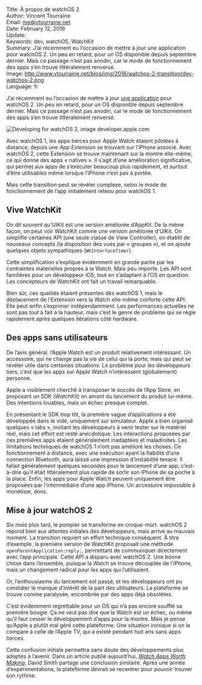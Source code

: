 Title:    À propos de watchOS 2  
Author:   Vincent Tourraine  
Email:    me@vtourraine.net  
Date:     February 12, 2016  
Update:   
Keywords: dev, watchOS, WatchKit  
Summary:  J’ai récemment eu l’occasion de mettre à jour une application pour watchOS 2. Un peu en retard, pour un OS disponible depuis septembre dernier. Mais ce passage n’est pas anodin, car le mode de fonctionnement des apps s’en trouve littéralement renversé.  
Image:    http://www.vtourraine.net/blog/img/2016/watchos-2-transition/dev-watchos-2.png  
Language: fr  


J’ai récemment eu l’occasion de mettre à jour [une application][labtimer] pour watchOS 2. Un peu en retard, pour un OS disponible depuis septembre dernier. Mais ce passage n’est pas anodin, car le mode de fonctionnement des apps s’en trouve littéralement renversé.

![_Developing for watchOS 2_, image [developer.apple.com](https://developer.apple.com/watchos/)](http://www.vtourraine.net/blog/img/2016/watchos-2-transition/dev-watchos-2.png)

Avec watchOS 1, les apps tierces pour Apple Watch étaient pilotées à distance, depuis une _App Extension_ se trouvant sur l’iPhone associé. Avec watchOS 2, cette Extension se trouve maintenant sur la montre elle-même, ce qui donne des apps « natives ». Il s’agit d’une amélioration significative, qui permet aux apps de s’exécuter beaucoup plus rapidement, et surtout d’être utilisables même lorsque l’iPhone n’est pas à portée. 

Mais cette transition peut se révéler complexe, selon le mode de fonctionnement de l’app initialement retenu pour watchOS 1.


## Vive WatchKit

On dit souvent qu’UIKit est une version améliorée d’AppKit. De la même façon, on peut voir WatchKit comme une version améliorée d’UIKit. On simplifie certaines API (une seule classe de View Controller), on établit de nouveaux concepts (la disposition des vues par « groupes »), et on ajoute quelques objets sympathiques (`WKInterfaceTimer`). 

Cette simplification s’explique évidemment en grande partie par les contraintes matérielles propres à la Watch. Mais peu importe. Les API sont familières pour un développeur iOS, tout en s’adaptant à l’OS en question. Les concepteurs de WatchKit ont fait un travail remarquable.

Bien sûr, ces qualités étaient présentes dès watchOS 1, mais le déplacement de l’Extension vers la Watch elle-même conforte cette API. Elle peut enfin s’exprimer indépendamment. Les performances actuelles ne sont pas tout à fait à la hauteur, mais c’est le genre de problème qui se règle rapidement après quelques itérations côté hardware.


## Des apps sans utilisateurs

De l’avis général, l’Apple Watch est un produit relativement intéressant. Un accessoire, qui ne change pas la vie de celui qui la porte, mais qui peut se révéler utile dans certaines situations. Le problème pour les développeurs tiers, c’est que les apps sur Apple Watch n’intéressent (globalement) personne.

Apple a visiblement cherché à transposer le succès de l’App Store, en proposant un SDK (_WatchKit_) en amont du lancement du produit lui-même. Des intentions louables, mais un échec presque complet.

En présentant le SDK trop tôt, la première vague d’applications a été développée dans le vide, uniquement sur simulateur. Apple a bien organisé quelques « labs », invitant les développeurs à venir tester sur le matériel réel, mais cet effort est resté anecdotique. Les interactions proposées par ces premières apps étaient généralement inadaptées et maladroites. Les limitations techniques de watchOS 1 n’ont pas amélioré les choses. Ce fonctionnement à distance, avec une exécution ayant la fiabilité d’une connection Bluetooth, aura laissé une impression d’instabilité tenace. Il fallait généralement quelques secondes pour le lancement d’une app, c’est-à-dire qu’il était littéralement plus rapide de sortir son iPhone de sa poche à la place. Enfin, les apps pour Apple Watch peuvent uniquement être proposées par l’intermédiaire d’une app iPhone. Un accessoire impossible à monétiser, donc.


## Mise à jour watchOS 2

Six mois plus tard, le pompier se transforme en croque-mort. watchOS 2 répond bien aux attentes initiales des développeurs, mais arrive au mauvais moment. La transition requiert un effort technique conséquent. À titre d’exemple, la première version de WatchKit proposait une méthode `openParentApplication:reply:`, permettant de communiquer directement avec l’app principale. Cette API a disparu avec watchOS 2. Une bonne chose dans l’ensemble, puisque la Watch se trouve découplée de l’iPhone, mais un changement radical pour les apps qui l’utilisaient.

Or, l’enthousiasme du lancement est passé, et les développeurs ont pu constater le manque d’intérêt de la part des utilisateurs. La plateforme se trouve comme paralysée, encombrée par des apps déjà obsolètes.

C’est évidemment regrettable pour un OS qui n’a pas encore soufflé sa première bougie. Ça ne veut pas dire que la Watch est un échec, ou même qu’il faut cesser le développement d’apps pour  la montre. Mais je pense qu’Apple a plutôt mal géré cette plateforme. Une situation ironique si on la compare à celle de l’Apple TV, qui a existé pendant huit ans sans apps tierces.

Cette confusion initiale permettra sans doute des développements plus adaptés à l’avenir. Dans un article publié aujourd’hui, [_Watch Apps Worth Making_](https://david-smith.org/blog/2016/02/12/watch-apps-worth-making/), David Smith partage une conclusion similaire. Après une année d’expérimentations, la plateforme devrait se recentrer pour pouvoir trouver son rythme.


[labtimer]: https://itunes.apple.com/app/laboratory-timer/id537195348?mt=8
